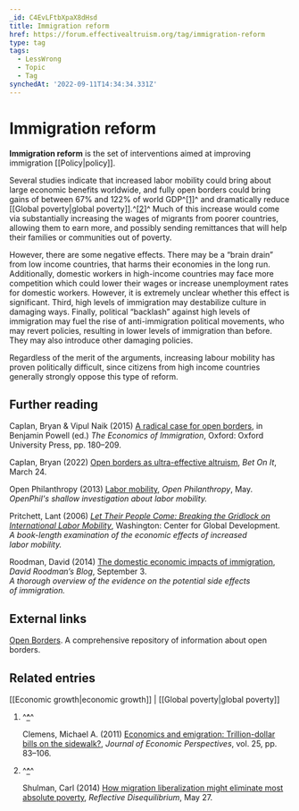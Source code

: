 ```yaml
---
_id: C4EvLFtbXpaX8dHsd
title: Immigration reform
href: https://forum.effectivealtruism.org/tag/immigration-reform
type: tag
tags:
  - LessWrong
  - Topic
  - Tag
synchedAt: '2022-09-11T14:34:34.331Z'
---
```

# Immigration reform

**Immigration reform** is the set of interventions aimed at improving immigration [[Policy|policy]].

Several studies indicate that increased labor mobility could bring about large economic benefits worldwide, and fully open borders could bring gains of between 67% and 122% of world GDP^[\[1\]](#fn6ynxhsalb4h)^ and dramatically reduce [[Global poverty|global poverty]].^[\[2\]](#fnxskn9mw9h0p)^ Much of this increase would come via substantially increasing the wages of migrants from poorer countries, allowing them to earn more, and possibly sending remittances that will help their families or communities out of poverty.

However, there are some negative effects. There may be a “brain drain” from low income countries, that harms their economies in the long run. Additionally, domestic workers in high-income countries may face more competition which could lower their wages or increase unemployment rates for domestic workers. However, it is extremely unclear whether this effect is significant. Third, high levels of immigration may destabilize culture in damaging ways. Finally, political “backlash” against high levels of immigration may fuel the rise of anti-immigration political movements, who may revert policies, resulting in lower levels of immigration than before. They may also introduce other damaging policies.

Regardless of the merit of the arguments, increasing labour mobility has proven politically difficult, since citizens from high income countries generally strongly oppose this type of reform.

Further reading
---------------

Caplan, Bryan & Vipul Naik (2015) [A radical case for open borders](https://doi.org/10.1093/acprof:oso/9780190258788.003.0008), in Benjamin Powell (ed.) *The Economics of Immigration*, Oxford: Oxford University Press, pp. 180–209.

Caplan, Bryan (2022) [Open borders as ultra-effective altruism](https://betonit.substack.com/p/open-borders-as-ultra-effective-altruism), *Bet On It*, March 24.

Open Philanthropy (2013) [Labor mobility](https://www.openphilanthropy.org/research/cause-reports/labor-mobility), *Open Philanthropy*, May.  
*OpenPhil's shallow investigation about labor mobility.*

Pritchett, Lant (2006) [*Let Their People Come: Breaking the Gridlock on International Labor Mobility*](https://en.wikipedia.org/wiki/Special:BookSources/9781933286105), Washington: Center for Global Development.  
*A book-length examination of the economic effects of increased labor mobility.*

Roodman, David (2014) [The domestic economic impacts of immigration](https://davidroodman.com/blog/2014/09/03/the-domestic-economic-impacts-of-immigration/), *David Roodman’s Blog*, September 3.  
*A thorough overview of the evidence on the potential side effects of immigration.*

External links
--------------

[Open Borders](http://openborders.info/). A comprehensive repository of information about open borders.

Related entries
---------------

[[Economic growth|economic growth]] | [[Global poverty|global poverty]]

1.  ^**[^](#fnref6ynxhsalb4h)**^
    
    Clemens, Michael A. (2011) [Economics and emigration: Trillion-dollar bills on the sidewalk?](http://doi.org/10.1257/jep.25.3.83), *Journal of Economic Perspectives*, vol. 25, pp. 83–106.
    
2.  ^**[^](#fnrefxskn9mw9h0p)**^
    
    Shulman, Carl (2014) [How migration liberalization might eliminate most absolute poverty](http://reflectivedisequilibrium.blogspot.com/2014/05/how-migration-liberalization-might.html), *Reflective Disequilibrium*, May 27.